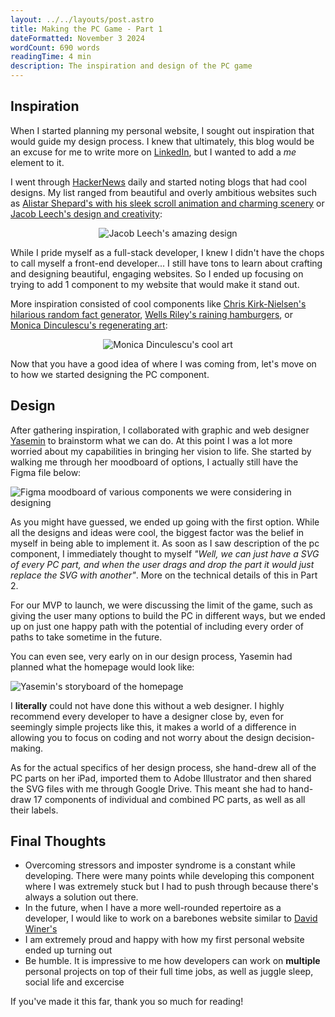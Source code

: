 ```yaml
---
layout: ../../layouts/post.astro
title: Making the PC Game - Part 1
dateFormatted: November 3 2024
wordCount: 690 words
readingTime: 4 min
description: The inspiration and design of the PC game
---
```


## Inspiration

When I started planning my personal website, I sought out inspiration that would guide my design process. I knew that ultimately, this blog would be an excuse for me to write more on [LinkedIn](https://www.linkedin.com/in/marwan-elkhodary/), but I wanted to add a *me* element to it.

I went through [HackerNews](https://news.ycombinator.com/) daily and started noting blogs that had cool designs. My list ranged from beautiful and overly ambitious websites such as [Alistar Shepard's with his sleek scroll animation and charming scenery](https://alistairshepherd.uk/) or [Jacob Leech's design and creativity](https://jacobleech.com/):

<div style="display: flex; justify-content: center;">
  <img src="/posts/making-the-pc-game-part-1/jacob-leech-website.gif" alt="Jacob Leech's amazing design" />
</div>

While I pride myself as a full-stack developer, I knew I didn't have the chops to call myself a front-end developer... I still have tons to learn about crafting and designing beautiful, engaging websites. So I ended up focusing on trying to add 1 component to my website that would make it stand out.

More inspiration consisted of cool components like [Chris Kirk-Nielsen's hilarious random fact generator](https://chriskirknielsen.com/), [Wells Riley's raining hamburgers](https://wells.ee/), or [Monica Dinculescu's regenerating art](https://meowni.ca/):

<div style="display: flex; justify-content: center;">
  <img src="/posts/making-the-pc-game-part-1/monica-dinculescu-art.gif" alt="Monica Dinculescu's cool art" />
</div>

Now that you have a good idea of where I was coming from, let's move on to how we started designing the PC component.

## Design

After gathering inspiration, I collaborated with graphic and web designer [Yasemin](https://www.linkedin.com/in/yasemin-axi-basoglu/) to brainstorm what we can do. At this point I was a lot more worried about my capabilities in bringing her vision to life. She started by walking me through her moodboard of options, I actually still have the Figma file below:

![Figma moodboard of various components we were considering in designing](/posts/making-the-pc-game-part-1/figma-moodboard.jpg)

As you might have guessed, we ended up going with the first option. While all the designs and ideas were cool, the biggest factor was the belief in myself in being able to implement it. As soon as I saw description of the pc component, I immediately thought to myself *"Well, we can just have a SVG of every PC part, and when the user drags and drop the part it would just replace the SVG with another"*. More on the technical details of this in Part 2.

For our MVP to launch, we were discussing the limit of the game, such as giving the user many options to build the PC in different ways, but we ended up on just one happy path with the potential of including every order of paths to take sometime in the future.

You can even see, very early on in our design process, Yasemin had planned what the homepage would look like:

![Yasemin's storyboard of the homepage](/posts/making-the-pc-game-part-1/homepage-storyboard.jpg)

I **literally** could not have done this without a web designer. I highly recommend every developer to have a designer close by, even for seemingly simple projects like this, it makes a world of a difference in allowing you to focus on coding and not worry about the design decision-making.

As for the actual specifics of her design process, she hand-drew all of the PC parts on her iPad, imported them to Adobe Illustrator and then shared the SVG files with me through Google Drive. This meant she had to hand-draw 17 components of individual and combined PC parts, as well as all their labels.

## Final Thoughts

- Overcoming stressors and imposter syndrome is a constant while developing. There were many points while developing this component where I was extremely stuck but I had to push through because there's always a solution out there.
- In the future, when I have a more well-rounded repertoire as a developer, I would like to work on a barebones website similar to [David Winer's](https://davewiner.com/)
- I am extremely proud and happy with how my first personal website ended up turning out
- Be humble. It is impressive to me how developers can work on **multiple** personal projects on top of their full time jobs, as well as juggle sleep, social life and excercise

If you've made it this far, thank you so much for reading!
